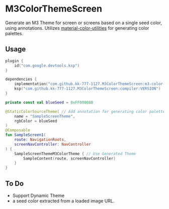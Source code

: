# M3ColorThemeScreen

Generate an M3 Theme for screen or screens based on a single seed color, using annotations. 
Utilizes [material-color-utilities](https://github.com/material-foundation/material-color-utilities) for generating color palettes.

## Usage
```gradle.kts
plugin {
    id("com.google.devtools.ksp")
}

dependencies {
    implementation("com.github.kk-777-1127.M3ColorThemeScreen:m3-color-theme-screen:VERSION")
    ksp("com.github.kk-777-1127.M3ColorThemeScreen:compiler:VERSION")
}
```

```kotlin
private const val blueSeed = 0xFF00008B

@StaticColorSourceTheme( // Add annotation for generating color palette and theme at build time.
    name = "SampleScreenTheme",
    rgbColor = blueSeed
)
@Composable
fun SampleScreen1(
    route: NavigationRoots,
    screenNavController: NavController
) {
    SampleScreenThemeM3ColorTheme { // Use Generated Theme 
        SampleContent(route, screenNavController)
    }
}
```

## To Do
- Support Dynamic Theme
- a seed color extracted from a loaded image URL.
